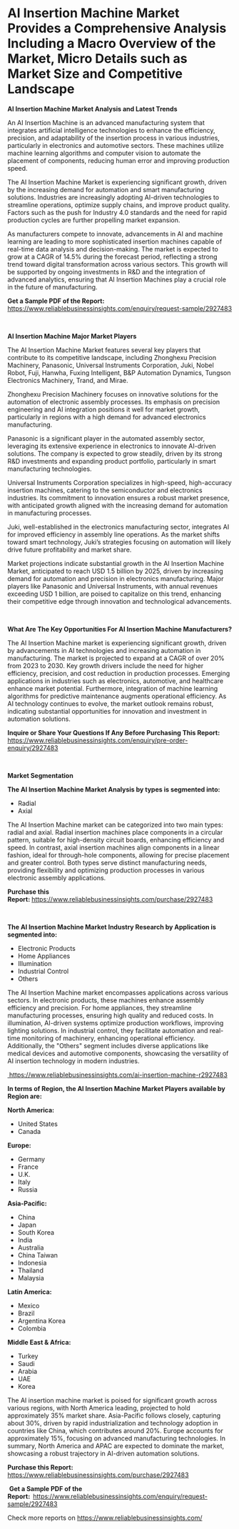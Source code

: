 <p><h1>AI Insertion Machine Market Provides a Comprehensive Analysis Including a Macro Overview of the Market, Micro Details such as Market Size and Competitive Landscape</h1></p><p><strong>AI Insertion Machine Market Analysis and Latest Trends</strong></p>
<p><p>An AI Insertion Machine is an advanced manufacturing system that integrates artificial intelligence technologies to enhance the efficiency, precision, and adaptability of the insertion process in various industries, particularly in electronics and automotive sectors. These machines utilize machine learning algorithms and computer vision to automate the placement of components, reducing human error and improving production speed.</p><p>The AI Insertion Machine Market is experiencing significant growth, driven by the increasing demand for automation and smart manufacturing solutions. Industries are increasingly adopting AI-driven technologies to streamline operations, optimize supply chains, and improve product quality. Factors such as the push for Industry 4.0 standards and the need for rapid production cycles are further propelling market expansion.</p><p>As manufacturers compete to innovate, advancements in AI and machine learning are leading to more sophisticated insertion machines capable of real-time data analysis and decision-making. The market is expected to grow at a CAGR of 14.5% during the forecast period, reflecting a strong trend toward digital transformation across various sectors. This growth will be supported by ongoing investments in R&D and the integration of advanced analytics, ensuring that AI Insertion Machines play a crucial role in the future of manufacturing.</p></p>
<p><strong>Get a Sample PDF of the Report:&nbsp;</strong> <a href="https://www.reliablebusinessinsights.com/enquiry/request-sample/2927483?utm_campaign=3004&utm_medium=2&utm_source=Github&utm_content=ia&utm_term=12032025&utm_id=ai-insertion-machine">https://www.reliablebusinessinsights.com/enquiry/request-sample/2927483</a></p>
<p>&nbsp;</p>
<p><strong>AI Insertion Machine Major Market Players</strong></p>
<p><p>The AI Insertion Machine Market features several key players that contribute to its competitive landscape, including Zhonghexu Precision Machinery, Panasonic, Universal Instruments Corporation, Juki, Nobel Robot, Fuji, Hanwha, Fuxing Intelligent, B&P Automation Dynamics, Tungson Electronics Machinery, Trand, and Mirae. </p><p>Zhonghexu Precision Machinery focuses on innovative solutions for the automation of electronic assembly processes. Its emphasis on precision engineering and AI integration positions it well for market growth, particularly in regions with a high demand for advanced electronics manufacturing.</p><p>Panasonic is a significant player in the automated assembly sector, leveraging its extensive experience in electronics to innovate AI-driven solutions. The company is expected to grow steadily, driven by its strong R&D investments and expanding product portfolio, particularly in smart manufacturing technologies.</p><p>Universal Instruments Corporation specializes in high-speed, high-accuracy insertion machines, catering to the semiconductor and electronics industries. Its commitment to innovation ensures a robust market presence, with anticipated growth aligned with the increasing demand for automation in manufacturing processes.</p><p>Juki, well-established in the electronics manufacturing sector, integrates AI for improved efficiency in assembly line operations. As the market shifts toward smart technology, Juki’s strategies focusing on automation will likely drive future profitability and market share.</p><p>Market projections indicate substantial growth in the AI Insertion Machine Market, anticipated to reach USD 1.5 billion by 2025, driven by increasing demand for automation and precision in electronics manufacturing. Major players like Panasonic and Universal Instruments, with annual revenues exceeding USD 1 billion, are poised to capitalize on this trend, enhancing their competitive edge through innovation and technological advancements.</p></p>
<p>&nbsp;</p>
<p><strong>What Are The Key Opportunities For AI Insertion Machine Manufacturers?</strong></p>
<p><p>The AI Insertion Machine market is experiencing significant growth, driven by advancements in AI technologies and increasing automation in manufacturing. The market is projected to expand at a CAGR of over 20% from 2023 to 2030. Key growth drivers include the need for higher efficiency, precision, and cost reduction in production processes. Emerging applications in industries such as electronics, automotive, and healthcare enhance market potential. Furthermore, integration of machine learning algorithms for predictive maintenance augments operational efficiency. As AI technology continues to evolve, the market outlook remains robust, indicating substantial opportunities for innovation and investment in automation solutions.</p></p>
<p><strong>Inquire or Share Your Questions If Any Before Purchasing This Report:</strong> <a href="https://www.reliablebusinessinsights.com/enquiry/pre-order-enquiry/2927483?utm_campaign=3004&utm_medium=2&utm_source=Github&utm_content=ia&utm_term=12032025&utm_id=ai-insertion-machine">https://www.reliablebusinessinsights.com/enquiry/pre-order-enquiry/2927483</a></p>
<p>&nbsp;</p>
<p><strong>Market Segmentation</strong></p>
<p><strong>The AI Insertion Machine Market Analysis by types is segmented into:</strong></p>
<p><ul><li>Radial</li><li>Axial</li></ul></p>
<p><p>The AI Insertion Machine market can be categorized into two main types: radial and axial. Radial insertion machines place components in a circular pattern, suitable for high-density circuit boards, enhancing efficiency and speed. In contrast, axial insertion machines align components in a linear fashion, ideal for through-hole components, allowing for precise placement and greater control. Both types serve distinct manufacturing needs, providing flexibility and optimizing production processes in various electronic assembly applications.</p></p>
<p><strong>Purchase this Report:&nbsp;</strong><a href="https://www.reliablebusinessinsights.com/purchase/2927483?utm_campaign=3004&utm_medium=2&utm_source=Github&utm_content=ia&utm_term=12032025&utm_id=ai-insertion-machine">https://www.reliablebusinessinsights.com/purchase/2927483</a></p>
<p>&nbsp;</p>
<p><strong>The AI Insertion Machine Market Industry Research by Application is segmented into:</strong></p>
<p><ul><li>Electronic Products</li><li>Home Appliances</li><li>Illumination</li><li>Industrial Control</li><li>Others</li></ul></p>
<p><p>The AI Insertion Machine market encompasses applications across various sectors. In electronic products, these machines enhance assembly efficiency and precision. For home appliances, they streamline manufacturing processes, ensuring high quality and reduced costs. In illumination, AI-driven systems optimize production workflows, improving lighting solutions. In industrial control, they facilitate automation and real-time monitoring of machinery, enhancing operational efficiency. Additionally, the "Others" segment includes diverse applications like medical devices and automotive components, showcasing the versatility of AI insertion technology in modern industries.</p></p>
<p><a href="https://www.reliablebusinessinsights.com/ai-insertion-machine-r2927483?utm_campaign=3004&utm_medium=2&utm_source=Github&utm_content=ia&utm_term=12032025&utm_id=ai-insertion-machine">&nbsp;https://www.reliablebusinessinsights.com/ai-insertion-machine-r2927483</a></p>
<p><strong>In terms of Region, the AI Insertion Machine Market Players available by Region are:</strong></p>
<p>
    <p> <strong> North America: </strong>
        <ul>
            <li>United States</li>
            <li>Canada</li>
        </ul>
        </p> 
    <p> <strong> Europe: </strong>
        <ul>
            <li>Germany</li>
            <li>France</li>
            <li>U.K.</li>
            <li>Italy</li>
            <li>Russia</li>
        </ul>
        </p> 
    <p> <strong> Asia-Pacific: </strong>
        <ul>
            <li>China</li>
            <li>Japan</li>
            <li>South Korea</li>
            <li>India</li>
            <li>Australia</li>
            <li>China Taiwan</li>
            <li>Indonesia</li>
            <li>Thailand</li>
            <li>Malaysia</li>
        </ul>
        </p> 
    <p> <strong> Latin America: </strong>
        <ul>
            <li>Mexico</li>
            <li>Brazil</li>
            <li>Argentina Korea</li>
            <li>Colombia</li>
        </ul>
        </p> 
    <p> <strong> Middle East & Africa: </strong>
        <ul>
            <li>Turkey</li>
            <li>Saudi</li>
            <li>Arabia</li>
            <li>UAE</li>
            <li>Korea</li>
        </ul>
    </p>
    </p>
<p><p>The AI insertion machine market is poised for significant growth across various regions, with North America leading, projected to hold approximately 35% market share. Asia-Pacific follows closely, capturing about 30%, driven by rapid industrialization and technology adoption in countries like China, which contributes around 20%. Europe accounts for approximately 15%, focusing on advanced manufacturing technologies. In summary, North America and APAC are expected to dominate the market, showcasing a robust trajectory in AI-driven automation solutions.</p></p>
<p><strong>Purchase this Report: </strong><a href="https://www.reliablebusinessinsights.com/purchase/2927483?utm_campaign=3004&utm_medium=2&utm_source=Github&utm_content=ia&utm_term=12032025&utm_id=ai-insertion-machine">https://www.reliablebusinessinsights.com/purchase/2927483</a></p>
<p>&nbsp;<strong>Get a Sample PDF of the Report:&nbsp;&nbsp;</strong><a href="https://www.reliablebusinessinsights.com/enquiry/request-sample/2927483?utm_campaign=3004&utm_medium=2&utm_source=Github&utm_content=ia&utm_term=12032025&utm_id=ai-insertion-machine">https://www.reliablebusinessinsights.com/enquiry/request-sample/2927483</a></p>
<p><strong></strong></p>
<p>Check more reports on <a href="https://www.reliablebusinessinsights.com/?utm_campaign=3004&utm_medium=2&utm_source=Github&utm_content=ia&utm_term=12032025&utm_id=ai-insertion-machine">https://www.reliablebusinessinsights.com/</a></p>
